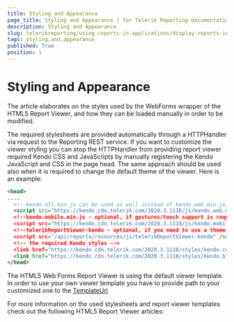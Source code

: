 ```yaml
---
title: Styling and Appearance
page_title: Styling and Appearance | for Telerik Reporting Documentation
description: Styling and Appearance
slug: telerikreporting/using-reports-in-applications/display-reports-in-applications/web-application/html5-asp.net-web-forms-report-viewer/customizing/styling-and-appearance
tags: styling,and,appearance
published: True
position: 1
---
```


# Styling and Appearance



The article elaborates on the styles used by the WebForms wrapper of the HTML5 Report Viewer, and how they can be loaded manually in order to be modified.

The required stylesheets are provided automatically through a HTTPHandler via request to the Reporting REST service. If you want to customize the         viewer styling you can stop the HTTPHandler from providing report viewer required Kendo CSS and JavaScripts by manually registering the         Kendo JavaScript and CSS in the page head. The same approach should be used also when it is required to change the default         theme of the viewer. Here is an example:       

    
````xml
<head>
....
  <!--kendo.all.min.js can be used as well instead of kendo.web.min.js, kendo.mobile.min.js or telerikReportViewer-kendo-->
  <script src="https://kendo.cdn.telerik.com/2020.3.1118/js/kendo.web.min.js" /script>
  <!--kendo.mobile.min.js - optional, if gestures/touch support is required-->
  <script src="https://kendo.cdn.telerik.com/2020.3.1118/js/kendo.mobile.min.js" /script>
  <!--telerikReportViewer-kendo - optional, if you need to use a theme different from the default one-->
  <script src="/api/reports/resources/js/telerikReportViewer-kendo" /script>
  <!-- the required Kendo styles -->
  <link href="https://kendo.cdn.telerik.com/2020.3.1118/styles/kendo.common.min.css" rel="stylesheet" />
  <link href="https://kendo.cdn.telerik.com/2020.3.1118/styles/kendo.blueopal.min.css" rel="stylesheet" />
</head>
````

The HTML5 Web Forms Report Viewer is using the default viewer template. In order to use your own viewer template you have to provide         path to your customized one to the  [TemplateUrl](/reporting/api/Telerik.ReportViewer.Html5.WebForms.ReportViewer#Telerik_ReportViewer_Html5_WebForms_ReportViewer_TemplateUrl) 

For more information on the used stylesheets and report viewer templates check out the following HTML5 Report Viewer articles:       


